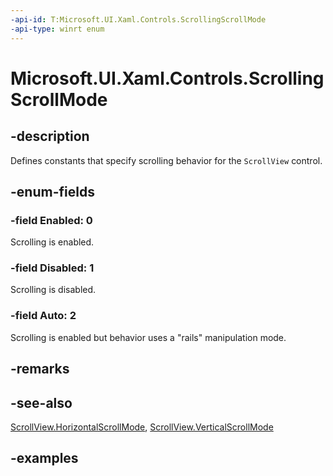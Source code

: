 ```yaml
---
-api-id: T:Microsoft.UI.Xaml.Controls.ScrollingScrollMode
-api-type: winrt enum
---
```


# Microsoft.UI.Xaml.Controls.ScrollingScrollMode

<!--
public enum ScrollingScrollMode
-->

## -description

Defines constants that specify scrolling behavior for the `ScrollView` control.

## -enum-fields

### -field Enabled: 0

Scrolling is enabled.

### -field Disabled: 1

Scrolling is disabled.

### -field Auto: 2

Scrolling is enabled but behavior uses a "rails" manipulation mode.

## -remarks

## -see-also

[ScrollView.HorizontalScrollMode](scrollview_horizontalscrollmode.md), [ScrollView.VerticalScrollMode](scrollview_verticalscrollmode.md)

## -examples
